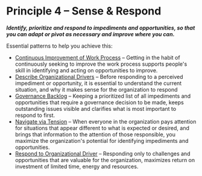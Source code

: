 [:menu-title]: # "Sense & Respond"

# Principle 4 – Sense & Respond


**_Identify, prioritize and respond to impediments and opportunities, so that you can adapt or pivot as necessary and improve where you can._**

Essential patterns to help you achieve this:

-   [Continuous Improvement of Work Process](section:continuous-improvement-of-work-process) – Getting in the habit of continuously seeking to improve the work process supports people's skill in identifying and acting on opportunities to improve.
-   [Describe Organizational Drivers](section:describe-organizational-drivers) – Before responding to a perceived impediment or opportunity, it is essential to understand the current situation, and why it makes sense for the organization to respond
-   [Governance Backlog](section:governance-backlog) – Keeping a prioritized list of all impediments and opportunities that require a governance decision to be made, keeps outstanding issues visible and clarifies what is most important to respond to first.
-   [Navigate via Tension](section:navigate-via-tension) – When everyone in the organization pays attention for situations that appear different to what is expected or desired, and brings that information to the attention of those responsible, you maximize the organization's potential for identifying impediments and opportunities.
-   [Respond to Organizational Driver](section:respond-to-organizational-drivers) – Responding only to challenges and opportunities that are valuable for the organization,  maximizes return on investment of  limited time, energy and resources.
